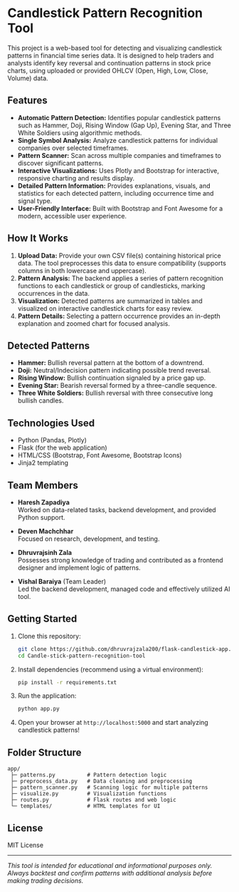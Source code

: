 # Candlestick Pattern Recognition Tool

This project is a web-based tool for detecting and visualizing candlestick patterns in financial time series data. It is designed to help traders and analysts identify key reversal and continuation patterns in stock price charts, using uploaded or provided OHLCV (Open, High, Low, Close, Volume) data.

## Features

- **Automatic Pattern Detection:** Identifies popular candlestick patterns such as Hammer, Doji, Rising Window (Gap Up), Evening Star, and Three White Soldiers using algorithmic methods.
- **Single Symbol Analysis:** Analyze candlestick patterns for individual companies over selected timeframes.
- **Pattern Scanner:** Scan across multiple companies and timeframes to discover significant patterns.
- **Interactive Visualizations:** Uses Plotly and Bootstrap for interactive, responsive charting and results display.
- **Detailed Pattern Information:** Provides explanations, visuals, and statistics for each detected pattern, including occurrence time and signal type.
- **User-Friendly Interface:** Built with Bootstrap and Font Awesome for a modern, accessible user experience.

## How It Works

1. **Upload Data:** Provide your own CSV file(s) containing historical price data. The tool preprocesses this data to ensure compatibility (supports columns in both lowercase and uppercase).
2. **Pattern Analysis:** The backend applies a series of pattern recognition functions to each candlestick or group of candlesticks, marking occurrences in the data.
3. **Visualization:** Detected patterns are summarized in tables and visualized on interactive candlestick charts for easy review.
4. **Pattern Details:** Selecting a pattern occurrence provides an in-depth explanation and zoomed chart for focused analysis.

## Detected Patterns

- **Hammer:** Bullish reversal pattern at the bottom of a downtrend.
- **Doji:** Neutral/Indecision pattern indicating possible trend reversal.
- **Rising Window:** Bullish continuation signaled by a price gap up.
- **Evening Star:** Bearish reversal formed by a three-candle sequence.
- **Three White Soldiers:** Bullish reversal with three consecutive long bullish candles.

## Technologies Used

- Python (Pandas, Plotly)
- Flask (for the web application)
- HTML/CSS (Bootstrap, Font Awesome, Bootstrap Icons)
- Jinja2 templating

## Team Members

- **Haresh Zapadiya**  
  Worked on data-related tasks, backend development, and provided Python support.

- **Deven Machchhar**  
  Focused on research, development, and testing.

- **Dhruvrajsinh Zala**  
  Possesses strong knowledge of trading and contributed as a frontend designer and implement logic of patterns.

- **Vishal Baraiya** (Team Leader)  
  Led the backend development, managed code and effectively utilized AI tool.
  
## Getting Started

1. Clone this repository:
   ```bash
   git clone https://github.com/dhruvrajzala200/flask-candlestick-app.git
   cd Candle-stick-pattern-recognition-tool
   ```
2. Install dependencies (recommend using a virtual environment):
   ```bash
   pip install -r requirements.txt
   ```
3. Run the application:
   ```bash
   python app.py
   ```
4. Open your browser at `http://localhost:5000` and start analyzing candlestick patterns!

## Folder Structure

```
app/
 ├─ patterns.py          # Pattern detection logic
 ├─ preprocess_data.py   # Data cleaning and preprocessing
 ├─ pattern_scanner.py   # Scanning logic for multiple patterns
 ├─ visualize.py         # Visualization functions
 ├─ routes.py            # Flask routes and web logic
 └─ templates/           # HTML templates for UI
```

## License

MIT License

---

*This tool is intended for educational and informational purposes only. Always backtest and confirm patterns with additional analysis before making trading decisions.*
